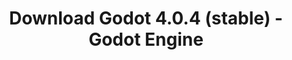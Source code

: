 ---
# Generated by /tools/generators/src/download_archive_generator !!! do not edit by hand !!!
title: 'Download Godot 4.0.4 (stable) - Godot Engine'
type: 'download/archive'
name: '4.0.4'
flavor: 'stable'
release_date: '2023-08-03T03:00:00-00:00'
release_notes: 'article/maintenance-release-godot-4-0-4/'
primaryPlatforms:
  - 'android.apk'
  - 'linux.64'
  - 'macos.universal'
  - 'windows.64'
  - 'web'
  - 'templates'
links:
  android.apk:
    name: 'android.apk'
    title: 'Android'
    caption: 'Universal APK (ARM64 + ARMv7 + x86_64 + x86)'
    tags:
      - 'APK download'
      - 'ARM64/v7'
      - 'x86 (64 & 32 bit)'
    hosts:
      github_builds:
        regular: 'https://github.com/godotengine/godot-builds/releases/download/4.0.4-stable/Godot_v4.0.4-stable_android_editor.apk'
        mono: '#'
      github:
        regular: 'https://github.com/godotengine/godot/releases/download/4.0.4-stable/Godot_v4.0.4-stable_android_editor.apk'
        mono: '#'
  linux.64:
    name: 'linux.64'
    title: 'Linux'
    caption: 'Standard (x86_64)'
    tags:
      - '64 bit'
    hosts:
      github_builds:
        regular: 'https://github.com/godotengine/godot-builds/releases/download/4.0.4-stable/Godot_v4.0.4-stable_linux.x86_64.zip'
        mono: 'https://github.com/godotengine/godot-builds/releases/download/4.0.4-stable/Godot_v4.0.4-stable_mono_linux_x86_64.zip'
      github:
        regular: 'https://github.com/godotengine/godot/releases/download/4.0.4-stable/Godot_v4.0.4-stable_linux.x86_64.zip'
        mono: 'https://github.com/godotengine/godot/releases/download/4.0.4-stable/Godot_v4.0.4-stable_mono_linux_x86_64.zip'
  macos.universal:
    name: 'macos.universal'
    title: 'macOS'
    caption: 'Universal (x86_64 + Apple Silicon)'
    tags:
      - 'Intel/Apple Silicon'
      - '64 bit'
    hosts:
      github_builds:
        regular: 'https://github.com/godotengine/godot-builds/releases/download/4.0.4-stable/Godot_v4.0.4-stable_macos.universal.zip'
        mono: 'https://github.com/godotengine/godot-builds/releases/download/4.0.4-stable/Godot_v4.0.4-stable_mono_macos.universal.zip'
      github:
        regular: 'https://github.com/godotengine/godot/releases/download/4.0.4-stable/Godot_v4.0.4-stable_macos.universal.zip'
        mono: 'https://github.com/godotengine/godot/releases/download/4.0.4-stable/Godot_v4.0.4-stable_mono_macos.universal.zip'
  windows.64:
    name: 'windows.64'
    title: 'Windows'
    caption: 'Standard (x86_64)'
    tags:
      - '64 bit'
    hosts:
      github_builds:
        regular: 'https://github.com/godotengine/godot-builds/releases/download/4.0.4-stable/Godot_v4.0.4-stable_win64.exe.zip'
        mono: 'https://github.com/godotengine/godot-builds/releases/download/4.0.4-stable/Godot_v4.0.4-stable_mono_win64.zip'
      github:
        regular: 'https://github.com/godotengine/godot/releases/download/4.0.4-stable/Godot_v4.0.4-stable_win64.exe.zip'
        mono: 'https://github.com/godotengine/godot/releases/download/4.0.4-stable/Godot_v4.0.4-stable_mono_win64.zip'
  web:
    name: 'web'
    title: 'Web editor'
    caption: ''
    tags:
      - 'Self-hosted'
      - 'Cross-platform'
    hosts:
      github_builds:
        regular: 'https://github.com/godotengine/godot-builds/releases/download/4.0.4-stable/Godot_v4.0.4-stable_web_editor.zip'
        mono: '#'
      github:
        regular: 'https://github.com/godotengine/godot/releases/download/4.0.4-stable/Godot_v4.0.4-stable_web_editor.zip'
        mono: '#'
  linux.arm64:
    name: 'linux.arm64'
    title: 'Linux'
    caption: 'Standard (ARM64)'
    tags:
      - 'ARM64'
      - '64 bit'
    hosts:
      github_builds:
        regular: 'https://github.com/godotengine/godot-builds/releases/download/4.0.4-stable/Godot_v4.0.4-stable_linux.arm64.zip'
        mono: 'https://github.com/godotengine/godot-builds/releases/download/4.0.4-stable/Godot_v4.0.4-stable_mono_linux_arm64.zip'
      github:
        regular: 'https://github.com/godotengine/godot/releases/download/4.0.4-stable/Godot_v4.0.4-stable_linux.arm64.zip'
        mono: 'https://github.com/godotengine/godot/releases/download/4.0.4-stable/Godot_v4.0.4-stable_mono_linux_arm64.zip'
  linux.32:
    name: 'linux.32'
    title: 'Linux'
    caption: 'Standard (x86)'
    tags:
      - '32 bit'
    hosts:
      github_builds:
        regular: 'https://github.com/godotengine/godot-builds/releases/download/4.0.4-stable/Godot_v4.0.4-stable_linux.x86_32.zip'
        mono: 'https://github.com/godotengine/godot-builds/releases/download/4.0.4-stable/Godot_v4.0.4-stable_mono_linux_x86_32.zip'
      github:
        regular: 'https://github.com/godotengine/godot/releases/download/4.0.4-stable/Godot_v4.0.4-stable_linux.x86_32.zip'
        mono: 'https://github.com/godotengine/godot/releases/download/4.0.4-stable/Godot_v4.0.4-stable_mono_linux_x86_32.zip'
  linux.arm32:
    name: 'linux.arm32'
    title: 'Linux'
    caption: 'Standard (ARM32)'
    tags:
      - 'ARM32'
      - '32 bit'
    hosts:
      github_builds:
        regular: 'https://github.com/godotengine/godot-builds/releases/download/4.0.4-stable/Godot_v4.0.4-stable_linux.arm32.zip'
        mono: 'https://github.com/godotengine/godot-builds/releases/download/4.0.4-stable/Godot_v4.0.4-stable_mono_linux_arm32.zip'
      github:
        regular: 'https://github.com/godotengine/godot/releases/download/4.0.4-stable/Godot_v4.0.4-stable_linux.arm32.zip'
        mono: 'https://github.com/godotengine/godot/releases/download/4.0.4-stable/Godot_v4.0.4-stable_mono_linux_arm32.zip'
  windows.32:
    name: 'windows.32'
    title: 'Windows'
    caption: 'Standard (x86)'
    tags:
      - '32 bit'
    hosts:
      github_builds:
        regular: 'https://github.com/godotengine/godot-builds/releases/download/4.0.4-stable/Godot_v4.0.4-stable_win32.exe.zip'
        mono: 'https://github.com/godotengine/godot-builds/releases/download/4.0.4-stable/Godot_v4.0.4-stable_mono_win32.zip'
      github:
        regular: 'https://github.com/godotengine/godot/releases/download/4.0.4-stable/Godot_v4.0.4-stable_win32.exe.zip'
        mono: 'https://github.com/godotengine/godot/releases/download/4.0.4-stable/Godot_v4.0.4-stable_mono_win32.zip'
  aar_library:
    name: 'aar_library'
    title: 'AAR library'
    caption: ''
    tags:
      - 'Android plugins'
      - 'Java'
      - 'Kotlin'
    hosts:
      github_builds:
        regular: 'https://github.com/godotengine/godot-builds/releases/download/4.0.4-stable/godot-lib.4.0.4.stable.template_release.aar'
        mono: '#'
      github:
        regular: 'https://github.com/godotengine/godot/releases/download/4.0.4-stable/godot-lib.4.0.4.stable.template_release.aar'
        mono: '#'
  templates:
    name: 'templates'
    title: 'Export templates'
    caption: ''
    tags:
      - 'Used to export your games to all supported platforms'
    hosts:
      github_builds:
        regular: 'https://github.com/godotengine/godot-builds/releases/download/4.0.4-stable/Godot_v4.0.4-stable_export_templates.tpz'
        mono: 'https://github.com/godotengine/godot-builds/releases/download/4.0.4-stable/Godot_v4.0.4-stable_mono_export_templates.tpz'
      github:
        regular: 'https://github.com/godotengine/godot/releases/download/4.0.4-stable/Godot_v4.0.4-stable_export_templates.tpz'
        mono: 'https://github.com/godotengine/godot/releases/download/4.0.4-stable/Godot_v4.0.4-stable_mono_export_templates.tpz'
---
